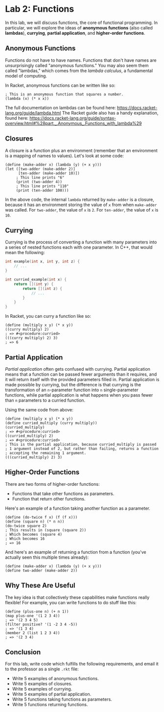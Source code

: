 # Lab 2: Functions

In this lab, we will discuss functions, the core of functional programming. In particular, we will
explore the ideas of __anonymous functions__ (also called __lambdas__), __currying__, __partial application__,
and __higher-order functions__.

## Anonymous Functions

Functions do not have to have names. Functions that don't have names are unsurprisingly called "anonymous functions."
You may also seem them called "lambdas," which comes from the _lambda calculus_, a fundamental model of computing.

In Racket, anonymous functions can be written like so:

```racket
; This is an anonymous function that squares a number.
(lambda (x) (* x x))
```

The full documentation on lambdas can be found here: https://docs.racket-lang.org/guide/lambda.html
The Racket guide also has a handy explanation, found here: https://docs.racket-lang.org/guide/syntax-overview.html#%28part._.Anonymous_.Functions_with_lambda%29

## Closures

A closure is a function plus an environment (remember that an environment is a mapping of names to values).
Let's look at some code:

```racket
(define (make-adder x) (lambda (y) (+ x y)))
(let ([two-adder (make-adder 2)]
      [ten-adder (make-adder 10)])
     ; This line prints "6"
     (print (two-adder 4))
     ; This line prints "110"
     (print (ten-adder 100)))
```

In the above code, the internal `lambda` returned by `make-adder` is a closure, because it has an environment
storing the value of `x` from when `make-adder` was called. For `two-adder`, the value of `x` is `2`. For
`ten-adder`, the value of `x` is `10`. 

## Currying

Currying is the process of converting a function with many parameters into a series of nested functions each
with one parameter. In C++, that would mean the following:

```cpp
int example(int x, int y, int z) {
    // ...
}

int curried_example(int x) {
    return [](int y) {
        return [](int z) {
            // ...
        }
    }
}
```

In Racket, you can curry a function like so:

```racket
(define (multiply x y) (* x y))
((curry multiply) 2)
; => #<procedure:curried>
(((curry multiply) 2) 3)
; => 6
```

## Partial Application

_Partial application_ often gets confused with currying. Partial application means that a function can be passed fewer
arguments than it requires, and it will return itself with the provided parameters filled in. Partial application is
made possible by currying, but the difference is that currying is the transformation of an `n`-parameter function into
`n` single-parameter functions, while partial application is what happens when you pass fewer than `n` parameters to
a curried function.

Using the same code from above:

```racket
(define (multiply x y) (* x y))
(define curried_multiply (curry multiply))
(curried_multiply)
; => #<procedure:curried>
((curried_multiply) 2)
; => #<procedure:curried>
; This is the partial application, because curried_multiply is passed
; 1 argument instead of 2, but rather than failing, returns a function
; accepting the remaining 1 argument.
(((curried_multiply) 2) 3)
```

## Higher-Order Functions

There are two forms of higher-order functions:

- Functions that take other functions as parameters.
- Function that return other functions.

Here's an example of a function taking another function as a parameter.

```racket
(define (do-twice f x) (f (f x)))
(define (square n) (* n n))
(do-twice square 2)
; This results in (square (square 2))
; Which becomes (square 4)
; Which becomes 16
; => 16
```

And here's an example of returning a function from a function (you've actually seen this
multiple times already):

```racket
(define (make-adder x) (lambda (y) (+ x y)))
(define two-adder (make-adder 2))
```

## Why These Are Useful

The key idea is that collectively these capabilities make functions really flexible! For example, you
can write functions to do stuff like this:

```racket
(define (plus-one n) (+ n 1))
(map plus-one '(1 2 3 4))
; => '(2 3 4 5)
(filter positive? '(1 -2 3 4 -5))
; => '(1 3 4)
(member 2 (list 1 2 3 4))
; => '(2 3 4)
```

## Conclusion

For this lab, write code which fulfills the following requirements, and email it to the professor as a single `.rkt` file:

- Write 5 examples of anonymous functions.
- Write 5 examples of closures.
- Write 5 examples of currying.
- Write 5 examples of partial application.
- Write 5 functions taking functions as parameters.
- Write 5 functions returning functions.
